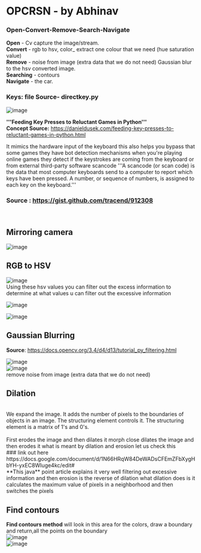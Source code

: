 # **OPCRSN** - by Abhinav
### Open-Convert-Remove-Search-Navigate
<a2 ><b>Open</b></a2> - Cv capture the image/stream. <br>
<b>Convert</b> - rgb to hsv, color_ extract one colour that we need (hue saturation value)<br>
<b>Remove</b> -  noise from image (extra data that we do not need) Gaussian blur to the hsv converted image.<br>
<b>Searching</b> - contours<br>
<b>Navigate</b> - the car.<br>

### Keys: file Source- directkey.py <br>
![image](https://user-images.githubusercontent.com/67780238/161909396-d8182ac0-fd05-4706-aa31-c2e566209e68.png)

**'''Feeding Key Presses to Reluctant Games in Python'''<br>
 Concept Source:**
 https://danieldusek.com/feeding-key-presses-to-reluctant-games-in-python.html
 
 It mimics the hardware input of the keyboard this also helps you bypass that some games they have bot detection mechanisms when you're playing online games they detect if the keystrokes are coming from the keyboard or from external third-party software
scancode
'''A scancode (or scan code) is the data that most
computer keyboards send to a computer to
report which keys have been pressed. A number,
 or sequence of numbers, is assigned to each key
 on the keyboard.''' 
 ### Source : https://gist.github.com/tracend/912308
<br>

## Mirroring camera
![image](https://user-images.githubusercontent.com/67780238/161907834-a9b1af44-0cce-468b-8305-02c2ba4eb583.png) 
<br>
## RGB to HSV <br>
![image](https://user-images.githubusercontent.com/67780238/161907916-b4d646b6-f135-4a5a-8097-eb0f7c446a16.png)
<br>
Using these hsv values you can filter out the excess information to determine at what values u can filter out the excessive information
    
![image](https://user-images.githubusercontent.com/67780238/161908013-f7fd3572-cfc4-49c3-85c8-e2b00a4b7f62.png)

![image](https://user-images.githubusercontent.com/67780238/161908192-1dea49d8-6f1c-46c9-8768-fb1d03833953.png)


## Gaussian Blurring
**Source**: https://docs.opencv.org/3.4/d4/d13/tutorial_py_filtering.html

![image](https://user-images.githubusercontent.com/67780238/161908409-68d5ce48-682c-417d-9422-e3362f4e7b34.png)
<br>
![image](https://user-images.githubusercontent.com/67780238/161908445-5d993f6b-e2b9-4ad0-b048-f8b58ffb14fc.png)
<br>
remove noise from image (extra data that we do not need)
<br>
## Dilation
<br>
We expand the image. It adds the number of pixels to the boundaries of objects in an image. The structuring element controls it. The structuring element is a matrix of 1's and 0's. <br>
<br>
First erodes the image and then dilates it morph close dilates the image and then erodes it what is meant by dilation and erosion let us check this <br>
### link out here <br>
https://docs.google.com/document/d/1N66HRqW84DeWADsCFEmZFbXygHbYH-yxEC8WIuge4kc/edit# <br>
**This java** point article explains it very well filtering out excessive information and then erosion is the reverse of dilation what dilation does is it calculates the maximum value of pixels in a neighborhood and then switches the pixels 
<br>

## Find contours <br>
**Find contours method**
will look in this area for the colors, draw a boundary and return,all the points on the boundary 
<br>
![image](https://user-images.githubusercontent.com/67780238/161908742-b556073b-f8c8-48d7-a29e-69b70d45251a.png)
<br>
![image](https://user-images.githubusercontent.com/67780238/161908789-c7b81e28-e601-4c61-ad46-5b4d6e78d095.png)


     
